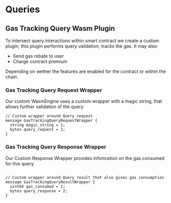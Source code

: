 # Queries 

## Gas Tracking Query Wasm Plugin
To intersect query interactions within smart contract we create a custom plugin, this plugin performs query validation, tracks the gas. It may also:
- Send gas rebate to user
- Charge contract premium

Depending on wether the features are enabled for the contract or within the chain.


### Gas Tracking Query Request Wrapper
Our custom WasmEngine uses a custom wrapper with a magic string, that allows further validation of the query

```
// Custom wrapper around Query request
message GasTrackingQueryRequestWrapper {
  string magic_string = 1;
  bytes query_request = 2;
}
```

### Gas Tracking Query Response Wrapper
Our Custom Response Wrapper provides infomration on the gas consumed for this query
```

// Custom wrapper around Query result that also gives gas consumption
message GasTrackingQueryResultWrapper {
  uint64 gas_consumed = 1;
  bytes query_response = 2;
}

```

